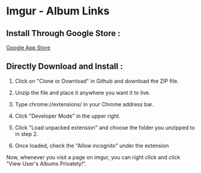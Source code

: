 # Imgur - Album Links

## Install Through Google Store :
[Google App Store](https://chrome.google.com/webstore/detail/imgur-album-links/ipfbdfnhlhkmhebffcbnbcgimpodlgep)

## Directly Download and Install :

1. Click on "Clone or Download" in Github and download the ZIP file.

2. Unzip the file and place it anywhere you want it to live.

3. Type chrome://extensions/ in your Chrome address bar.

4. Click "Developer Mode" in the upper right.

5. Click "Load unpacked extension" and choose the folder you unzipped to in step 2.

6. Once loaded, check the "Allow incognito" under the extension

Now, whenever you visit a page on imgur, you can right click and click "View User's Albums Privately!".
